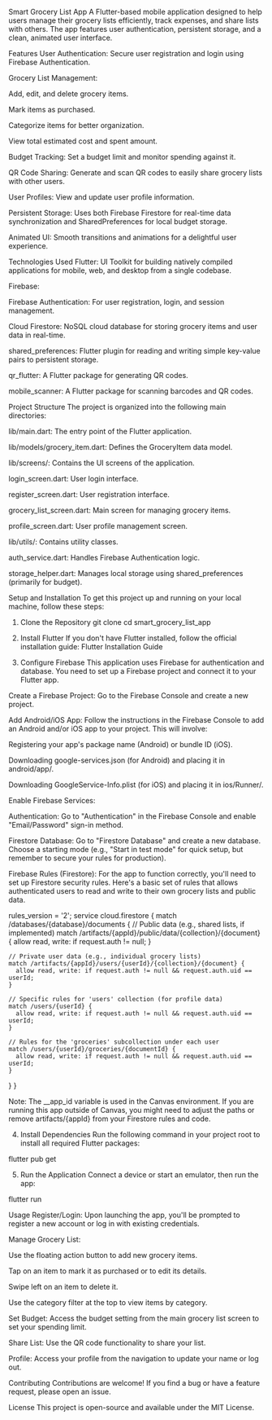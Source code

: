 Smart Grocery List App
A Flutter-based mobile application designed to help users manage their grocery lists efficiently, track expenses, and share lists with others. The app features user authentication, persistent storage, and a clean, animated user interface.

Features
User Authentication: Secure user registration and login using Firebase Authentication.

Grocery List Management:

Add, edit, and delete grocery items.

Mark items as purchased.

Categorize items for better organization.

View total estimated cost and spent amount.

Budget Tracking: Set a budget limit and monitor spending against it.

QR Code Sharing: Generate and scan QR codes to easily share grocery lists with other users.

User Profiles: View and update user profile information.

Persistent Storage: Uses both Firebase Firestore for real-time data synchronization and SharedPreferences for local budget storage.

Animated UI: Smooth transitions and animations for a delightful user experience.

Technologies Used
Flutter: UI Toolkit for building natively compiled applications for mobile, web, and desktop from a single codebase.

Firebase:

Firebase Authentication: For user registration, login, and session management.

Cloud Firestore: NoSQL cloud database for storing grocery items and user data in real-time.

shared_preferences: Flutter plugin for reading and writing simple key-value pairs to persistent storage.

qr_flutter: A Flutter package for generating QR codes.

mobile_scanner: A Flutter package for scanning barcodes and QR codes.

Project Structure
The project is organized into the following main directories:

lib/main.dart: The entry point of the Flutter application.

lib/models/grocery_item.dart: Defines the GroceryItem data model.

lib/screens/: Contains the UI screens of the application.

login_screen.dart: User login interface.

register_screen.dart: User registration interface.

grocery_list_screen.dart: Main screen for managing grocery items.

profile_screen.dart: User profile management screen.

lib/utils/: Contains utility classes.

auth_service.dart: Handles Firebase Authentication logic.

storage_helper.dart: Manages local storage using shared_preferences (primarily for budget).

Setup and Installation
To get this project up and running on your local machine, follow these steps:

1. Clone the Repository
git clone <your-repository-url>
cd smart_grocery_list_app

2. Install Flutter
If you don't have Flutter installed, follow the official installation guide: Flutter Installation Guide

3. Configure Firebase
This application uses Firebase for authentication and database. You need to set up a Firebase project and connect it to your Flutter app.

Create a Firebase Project: Go to the Firebase Console and create a new project.

Add Android/iOS App: Follow the instructions in the Firebase Console to add an Android and/or iOS app to your project. This will involve:

Registering your app's package name (Android) or bundle ID (iOS).

Downloading google-services.json (for Android) and placing it in android/app/.

Downloading GoogleService-Info.plist (for iOS) and placing it in ios/Runner/.

Enable Firebase Services:

Authentication: Go to "Authentication" in the Firebase Console and enable "Email/Password" sign-in method.

Firestore Database: Go to "Firestore Database" and create a new database. Choose a starting mode (e.g., "Start in test mode" for quick setup, but remember to secure your rules for production).

Firebase Rules (Firestore):
For the app to function correctly, you'll need to set up Firestore security rules. Here's a basic set of rules that allows authenticated users to read and write to their own grocery lists and public data.

rules_version = '2';
service cloud.firestore {
  match /databases/{database}/documents {
    // Public data (e.g., shared lists, if implemented)
    match /artifacts/{appId}/public/data/{collection}/{document} {
      allow read, write: if request.auth != null;
    }

    // Private user data (e.g., individual grocery lists)
    match /artifacts/{appId}/users/{userId}/{collection}/{document} {
      allow read, write: if request.auth != null && request.auth.uid == userId;
    }

    // Specific rules for 'users' collection (for profile data)
    match /users/{userId} {
      allow read, write: if request.auth != null && request.auth.uid == userId;
    }

    // Rules for the 'groceries' subcollection under each user
    match /users/{userId}/groceries/{documentId} {
      allow read, write: if request.auth != null && request.auth.uid == userId;
    }
  }
}

Note: The __app_id variable is used in the Canvas environment. If you are running this app outside of Canvas, you might need to adjust the paths or remove artifacts/{appId} from your Firestore rules and code.

4. Install Dependencies
Run the following command in your project root to install all required Flutter packages:

flutter pub get

5. Run the Application
Connect a device or start an emulator, then run the app:

flutter run

Usage
Register/Login: Upon launching the app, you'll be prompted to register a new account or log in with existing credentials.

Manage Grocery List:

Use the floating action button to add new grocery items.

Tap on an item to mark it as purchased or to edit its details.

Swipe left on an item to delete it.

Use the category filter at the top to view items by category.

Set Budget: Access the budget setting from the main grocery list screen to set your spending limit.

Share List: Use the QR code functionality to share your list.

Profile: Access your profile from the navigation to update your name or log out.

Contributing
Contributions are welcome! If you find a bug or have a feature request, please open an issue.

License
This project is open-source and available under the MIT License.
